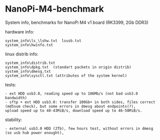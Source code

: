# NanoPi-M4-benchmark
System info, benchmarks for NanoPi M4 v1 board (RK3399, 2Gb DDR3)

hardware info:

	system_info\ls_\lshw.txt  lsusb.txt
	system_info\hwinfo.txt

linux distrib info:

	system_info\distrib.txt
	system_info\dpkg.txt  (standart packets in origin distrib)
	system_info\dmesg.txt
	system_info\sysctl.txt (attributes of the system kernel)
	
tests:

	- ext HDD usb3.0, reading speed up to 106Mb/s (not bad usb3.0 bandwidth)
	- sftp + ext HDD usb3.0: transfer 100Gb+ in both sides, files correct (md5sum check), but some errors in dmesg about endpoints(?), 
	upload speed up to 40-43MiB/s, download speed up to 46-50MiB/s.

stability:

	- external usb3.0 HDD (2Tb), few hours test, without errors in dmesg (so usb hub power enought),

